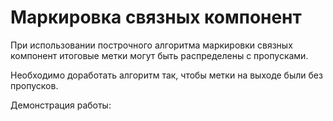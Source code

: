 # Маркировка связных компонент

При использовании построчного алгоритма маркировки связных компонент итоговые метки могут быть распределены с пропусками.

Необходимо доработать алгоритм так, чтобы метки на выходе были без пропусков.

Демонстрация работы: